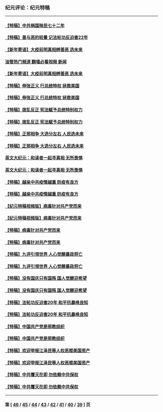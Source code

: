 ### 纪元评论：纪元特稿
---
#### [【特稿】中共祸国殃民七十二年](../../pages/nsc424/n13272607.md?03100330) 
#### [【特稿】善与恶的较量 记法轮功反迫害22年](../../pages/nsc424/n13086597.md?03100330) 
#### [【新年寄语】大疫前明真相辨善恶 选未来](../../pages/nsc424/n12660855.md?03100330) 
#### [油管热门频道 翻墙必看视频 新闻](ok?03100330)
#### [【新年寄语】大疫前明真相辨善恶 选未来](../../pages/nsc424/n12660855.md?03100330) 
#### [【特稿】伸张正义 行总统特权 拯救美国](../../pages/nsc424/n12616806.md?03100330) 
#### [【特稿】伸张正义 行总统特权 拯救美国](../../pages/nsc424/n12616806.md?03100330) 
#### [【特稿】拨乱反正 宪法赋予总统特别权力](../../pages/nsc424/n12598306.md?03100330) 
#### [【特稿】拨乱反正 宪法赋予总统特别权力](../../pages/nsc424/n12598306.md?03100330) 
#### [【特稿】正邪相争 大选分左右 人民选未来](../../pages/nsc424/n12545208.md?03100330) 
#### [【特稿】正邪相争 大选分左右 人民选未来](../../pages/nsc424/n12545208.md?03100330) 
#### [英文大纪元：和读者一起寻真相 无所畏惧](../../pages/nsc424/n12542027.md?03100330) 
#### [英文大纪元：和读者一起寻真相 无所畏惧](../../pages/nsc424/n12542027.md?03100330) 
#### [【特稿】越亲中共疫情越重 防疫有良方](../../pages/nsc424/n12042989.md?03100330) 
#### [【特稿】越亲中共疫情越重 防疫有良方](../../pages/nsc424/n12042989.md?03100330) 
#### [【纪元特稿视频版】病毒针对共产党而来](../../pages/nsc424/n11977328.md?03100330) 
#### [【纪元特稿视频版】病毒针对共产党而来](../../pages/nsc424/n11977328.md?03100330) 
#### [【特稿】病毒针对共产党而来](../../pages/nsc424/n11928818.md?03100330) 
#### [【特稿】病毒针对共产党而来](../../pages/nsc424/n11928818.md?03100330) 
#### [【特稿】九评引领世界 人心觉醒暴政将亡](../../pages/nsc424/n11660496.md?03100330) 
#### [【特稿】九评引领世界 人心觉醒暴政将亡](../../pages/nsc424/n11660496.md?03100330) 
#### [【特稿】没有国庆只有国殇 国人觉醒迎希望](../../pages/nsc424/n11549354.md?03100330) 
#### [【特稿】没有国庆只有国殇 国人觉醒迎希望](../../pages/nsc424/n11549354.md?03100330) 
#### [【特稿】法轮功反迫害20年 和平抗暴唤良知](../../pages/nsc424/n11389135.md?03100330) 
#### [【特稿】法轮功反迫害20年 和平抗暴唤良知](../../pages/nsc424/n11389135.md?03100330) 
#### [【特稿】中国共产党是邪教组织](../../pages/nsc424/n11355551.md?03100330) 
#### [【特稿】中国共产党是邪教组织](../../pages/nsc424/n11355551.md?03100330) 
#### [【特稿】欢迎举报江泽民等人权恶棍美国资产](../../pages/nsc424/n11303040.md?03100330) 
#### [【特稿】欢迎举报江泽民等人权恶棍美国资产](../../pages/nsc424/n11303040.md?03100330) 
#### [【特稿】中共覆灭在即 勿依赖中共保权](../../pages/nsc424/n11278510.md?03100330) 
#### [【特稿】中共覆灭在即 勿依赖中共保权](../../pages/nsc424/n11278510.md?03100330) 

---
#### 第 [ [46](./46.md?03100330) / [45](./45.md?03100330) / [44](./44.md?03100330) / [43](./43.md?03100330) / [42](./42.md?03100330) / [41](./41.md?03100330) / [40](./40.md?03100330) / [39](./39.md?03100330) ] 页
